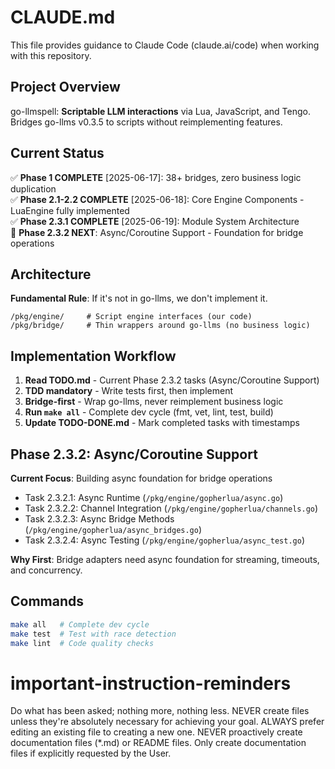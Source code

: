# CLAUDE.md

This file provides guidance to Claude Code (claude.ai/code) when working with this repository.

## Project Overview

go-llmspell: **Scriptable LLM interactions** via Lua, JavaScript, and Tengo. Bridges go-llms v0.3.5 to scripts without reimplementing features.

## Current Status

✅ **Phase 1 COMPLETE** [2025-06-17]: 38+ bridges, zero business logic duplication  
✅ **Phase 2.1-2.2 COMPLETE** [2025-06-18]: Core Engine Components - LuaEngine fully implemented  
✅ **Phase 2.3.1 COMPLETE** [2025-06-19]: Module System Architecture  
🚧 **Phase 2.3.2 NEXT**: Async/Coroutine Support - Foundation for bridge operations

## Architecture

**Fundamental Rule**: If it's not in go-llms, we don't implement it.

```
/pkg/engine/     # Script engine interfaces (our code)
/pkg/bridge/     # Thin wrappers around go-llms (no business logic)
```

## Implementation Workflow

1. **Read TODO.md** - Current Phase 2.3.2 tasks (Async/Coroutine Support)
2. **TDD mandatory** - Write tests first, then implement
3. **Bridge-first** - Wrap go-llms, never reimplement business logic
4. **Run `make all`** - Complete dev cycle (fmt, vet, lint, test, build)
5. **Update TODO-DONE.md** - Mark completed tasks with timestamps

## Phase 2.3.2: Async/Coroutine Support

**Current Focus**: Building async foundation for bridge operations

- Task 2.3.2.1: Async Runtime (`/pkg/engine/gopherlua/async.go`)
- Task 2.3.2.2: Channel Integration (`/pkg/engine/gopherlua/channels.go`)  
- Task 2.3.2.3: Async Bridge Methods (`/pkg/engine/gopherlua/async_bridges.go`)
- Task 2.3.2.4: Async Testing (`/pkg/engine/gopherlua/async_test.go`)

**Why First**: Bridge adapters need async foundation for streaming, timeouts, and concurrency.

## Commands

```bash
make all   # Complete dev cycle
make test  # Test with race detection  
make lint  # Code quality checks
```

# important-instruction-reminders
Do what has been asked; nothing more, nothing less.
NEVER create files unless they're absolutely necessary for achieving your goal.
ALWAYS prefer editing an existing file to creating a new one.
NEVER proactively create documentation files (*.md) or README files. Only create documentation files if explicitly requested by the User.